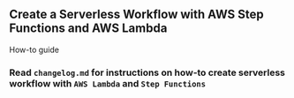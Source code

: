 ## Create a Serverless Workflow with AWS Step Functions and AWS Lambda

How-to guide

### Read `changelog.md` for instructions on how-to create serverless workflow with `AWS Lambda` and `Step Functions`
